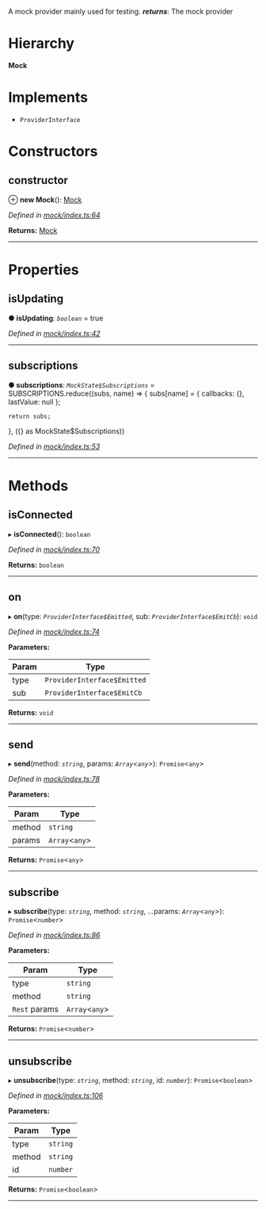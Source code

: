 

A mock provider mainly used for testing.
*__returns__*: The mock provider

# Hierarchy

**Mock**

# Implements

* `ProviderInterface`

# Constructors

<a id="constructor"></a>

##  constructor

⊕ **new Mock**(): [Mock](_mock_index_.mock.md)

*Defined in [mock/index.ts:64](https://github.com/polkadot-js/api/blob/d097a7a/packages/rpc-provider/src/mock/index.ts#L64)*

**Returns:** [Mock](_mock_index_.mock.md)

___

# Properties

<a id="isupdating"></a>

##  isUpdating

**● isUpdating**: *`boolean`* = true

*Defined in [mock/index.ts:42](https://github.com/polkadot-js/api/blob/d097a7a/packages/rpc-provider/src/mock/index.ts#L42)*

___
<a id="subscriptions"></a>

##  subscriptions

**● subscriptions**: *`MockState$Subscriptions`* =  SUBSCRIPTIONS.reduce((subs, name) => {
    subs[name] = {
      callbacks: {},
      lastValue: null
    };

    return subs;
  }, ({} as MockState$Subscriptions))

*Defined in [mock/index.ts:53](https://github.com/polkadot-js/api/blob/d097a7a/packages/rpc-provider/src/mock/index.ts#L53)*

___

# Methods

<a id="isconnected"></a>

##  isConnected

▸ **isConnected**(): `boolean`

*Defined in [mock/index.ts:70](https://github.com/polkadot-js/api/blob/d097a7a/packages/rpc-provider/src/mock/index.ts#L70)*

**Returns:** `boolean`

___
<a id="on"></a>

##  on

▸ **on**(type: *`ProviderInterface$Emitted`*, sub: *`ProviderInterface$EmitCb`*): `void`

*Defined in [mock/index.ts:74](https://github.com/polkadot-js/api/blob/d097a7a/packages/rpc-provider/src/mock/index.ts#L74)*

**Parameters:**

| Param | Type |
| ------ | ------ |
| type | `ProviderInterface$Emitted` |
| sub | `ProviderInterface$EmitCb` |

**Returns:** `void`

___
<a id="send"></a>

##  send

▸ **send**(method: *`string`*, params: *`Array`<`any`>*): `Promise`<`any`>

*Defined in [mock/index.ts:78](https://github.com/polkadot-js/api/blob/d097a7a/packages/rpc-provider/src/mock/index.ts#L78)*

**Parameters:**

| Param | Type |
| ------ | ------ |
| method | `string` |
| params | `Array`<`any`> |

**Returns:** `Promise`<`any`>

___
<a id="subscribe"></a>

##  subscribe

▸ **subscribe**(type: *`string`*, method: *`string`*, ...params: *`Array`<`any`>*): `Promise`<`number`>

*Defined in [mock/index.ts:86](https://github.com/polkadot-js/api/blob/d097a7a/packages/rpc-provider/src/mock/index.ts#L86)*

**Parameters:**

| Param | Type |
| ------ | ------ |
| type | `string` |
| method | `string` |
| `Rest` params | `Array`<`any`> |

**Returns:** `Promise`<`number`>

___
<a id="unsubscribe"></a>

##  unsubscribe

▸ **unsubscribe**(type: *`string`*, method: *`string`*, id: *`number`*): `Promise`<`boolean`>

*Defined in [mock/index.ts:106](https://github.com/polkadot-js/api/blob/d097a7a/packages/rpc-provider/src/mock/index.ts#L106)*

**Parameters:**

| Param | Type |
| ------ | ------ |
| type | `string` |
| method | `string` |
| id | `number` |

**Returns:** `Promise`<`boolean`>

___

